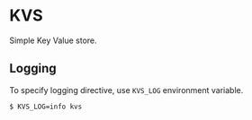 # KVS

Simple Key Value store.


## Logging

To specify logging directive, use `KVS_LOG` environment variable.

```console
$ KVS_LOG=info kvs 
```

